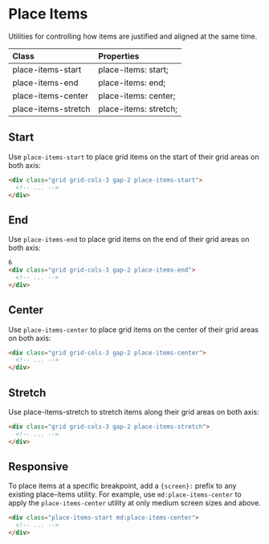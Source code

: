 # Place Items

Utilities for controlling how items are justified and aligned at the same time.

| Class               | Properties             |
| :------------------ | :--------------------- |
| place-items-start   | place-items: start;    |
| place-items-end     | place-items: end;      |
| place-items-center  | place-items: center;   |
| place-items-stretch | place-items: stretch;  |

## Start

Use `place-items-start` to place grid items on the start of their grid areas on both axis:

```html
<div class="grid grid-cols-3 gap-2 place-items-start">
  <!-- ... -->
</div>
```

## End

Use `place-items-end` to place grid items on the end of their grid areas on both axis:

```html
6
<div class="grid grid-cols-3 gap-2 place-items-end">
  <!-- ... -->
</div>
```

## Center

Use `place-items-center` to place grid items on the center of their grid areas on both axis:

```html
<div class="grid grid-cols-3 gap-2 place-items-center">
  <!-- ... -->
</div>
```

## Stretch

Use place-items-stretch to stretch items along their grid areas on both axis:

```html
<div class="grid grid-cols-3 gap-2 place-items-stretch">
  <!-- ... -->
</div>
```

## Responsive

To place items at a specific breakpoint, add a `{screen}:` prefix to any existing place-items utility. For example, use `md:place-items-center` to apply the `place-items-center` utility at only medium screen sizes and above.

```html
<div class="place-items-start md:place-items-center">
  <!-- ... -->
</div>
```
